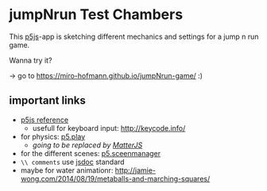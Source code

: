 # jumpNrun Test Chambers

This [p5js](https://p5js.org)-app is sketching 
different mechanics and settings 
for a jump n run game.

Wanna try it?

-> go to https://miro-hofmann.github.io/jumpNrun-game/ :)


## important links
- [p5js reference](https://p5js.org/reference/)
	- usefull for keyboard input: http://keycode.info/
- for physics: [p5.play](https://molleindustria.github.io/p5.play/)
	- *going to be replaced by [MatterJS](https://brm.io/matter-js/)*
- for the different scenes: [p5.sceenmanager](https://github.com/mveteanu/p5.SceneManager/tree/master/gamejs)
- `\\ comments` use [jsdoc](https://devhints.io/jsdoc) standard
- maybe for water animationr: http://jamie-wong.com/2014/08/19/metaballs-and-marching-squares/
